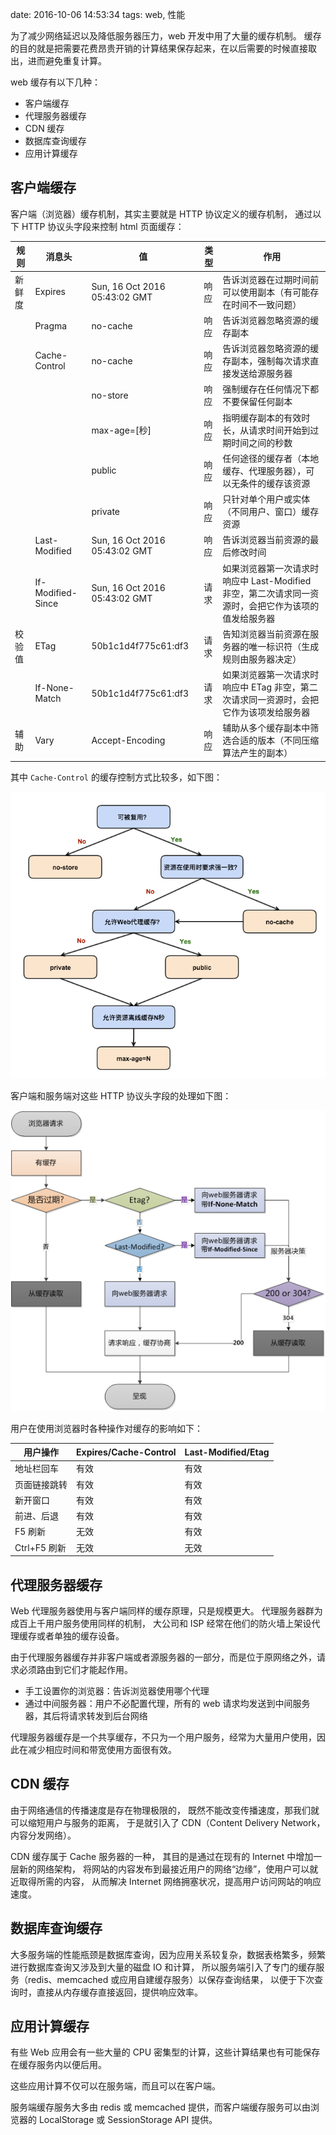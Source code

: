 date: 2016-10-06 14:53:34
tags: web, 性能


为了减少网络延迟以及降低服务器压力，web 开发中用了大量的缓存机制。
缓存的目的就是把需要花费昂贵开销的计算结果保存起来，在以后需要的时候直接取出，进而避免重复计算。

web 缓存有以下几种：

* 客户端缓存
* 代理服务器缓存
* CDN 缓存
* 数据库查询缓存
* 应用计算缓存


## 客户端缓存

客户端（浏览器）缓存机制，其实主要就是 HTTP 协议定义的缓存机制，
通过以下 HTTP 协议头字段来控制 html 页面缓存：


| 规则 | 消息头 | 值 | 类型 | 作用
|-----|-------|----|-----|-----
| 新鲜度 | Expires | Sun, 16 Oct 2016 05:43:02 GMT | 响应 | 告诉浏览器在过期时间前可以使用副本（有可能存在时间不一致问题）
|       | Pragma | no-cache | 响应 | 告诉浏览器忽略资源的缓存副本
|       | Cache-Control | no-cache | 响应 | 告诉浏览器忽略资源的缓存副本，强制每次请求直接发送给源服务器
|       |               | no-store | 响应 | 强制缓存在任何情况下都不要保留任何副本
|       |               | max-age=[秒] | 响应 | 指明缓存副本的有效时长，从请求时间开始到过期时间之间的秒数
|       |               | public | 响应 | 任何途径的缓存者（本地缓存、代理服务器），可以无条件的缓存该资源
|       |               | private | 响应 | 只针对单个用户或实体（不同用户、窗口）缓存资源
|       | Last-Modified | Sun, 16 Oct 2016 05:43:02 GMT | 响应 | 告诉浏览器当前资源的最后修改时间
|       | If-Modified-Since | Sun, 16 Oct 2016 05:43:02 GMT | 请求 | 如果浏览器第一次请求时响应中 Last-Modified 非空，第二次请求同一资源时，会把它作为该项的值发给服务器
| 校验值 | ETag | 50b1c1d4f775c61:df3 | 请求 | 告知浏览器当前资源在服务器的唯一标识符（生成规则由服务器决定）
|       | If-None-Match | 50b1c1d4f775c61:df3 | 请求 | 如果浏览器第一次请求时响应中 ETag 非空，第二次请求同一资源时，会把它作为该项发给服务器
| 辅助 | Vary | Accept-Encoding | 响应 | 辅助从多个缓存副本中筛选合适的版本（不同压缩算法产生的副本）


其中 `Cache-Control` 的缓存控制方式比较多，如下图：

![http CacheControl](/media/web/http_cache_control.png)

客户端和服务端对这些 HTTP 协议头字段的处理如下图：

![browser http cache headers](/media/web/browser_http_cache_headers.png)

用户在使用浏览器时各种操作对缓存的影响如下：

用户操作      | Expires/Cache-Control | Last-Modified/Etag
-------------|-----------------------|-------------------
地址栏回车    |          有效          |       有效
页面链接跳转   |          有效          |       有效
新开窗口      |          有效          |       有效
前进、后退    |          有效          |       有效
F5 刷新      |          无效          |       有效
Ctrl+F5 刷新 |          无效          |       无效


## 代理服务器缓存

Web 代理服务器使用与客户端同样的缓存原理，只是规模更大。
代理服务器群为成百上千用户服务使用同样的机制，
大公司和 ISP 经常在他们的防火墙上架设代理缓存或者单独的缓存设备。

由于代理服务器缓存并非客户端或者源服务器的一部分，而是位于原网络之外，请求必须路由到它们才能起作用。

* 手工设置你的浏览器：告诉浏览器使用哪个代理
* 通过中间服务器：用户不必配置代理，所有的 web 请求均发送到中间服务器，其后将请求转发到后台网络

代理服务器缓存是一个共享缓存，不只为一个用户服务，经常为大量用户使用，因此在减少相应时间和带宽使用方面很有效。


## CDN 缓存

由于网络通信的传播速度是存在物理极限的，
既然不能改变传播速度，那我们就可以缩短用户与服务的距离，
于是就引入了 CDN（Content Delivery Network，内容分发网络）。

CDN 缓存属于 Cache 服务器的一种，
其目的是通过在现有的 Internet 中增加一层新的网络架构，
将网站的内容发布到最接近用户的网络“边缘”，使用户可以就近取得所需的内容，
从而解决 Internet 网络拥塞状况，提高用户访问网站的响应速度。


## 数据库查询缓存

大多服务端的性能瓶颈是数据库查询，因为应用关系较复杂，数据表格繁多，频繁进行数据库查询又涉及到大量的磁盘 IO 和计算，
所以服务端引入了专门的缓存服务（redis、memcached 或应用自建缓存服务）以保存查询结果，
以便于下次查询时，直接从内存缓存直接返回，提供响应效率。


## 应用计算缓存

有些 Web 应用会有一些大量的 CPU 密集型的计算，这些计算结果也有可能保存在缓存服务内以便后用。

这些应用计算不仅可以在服务端，而且可以在客户端。

服务端缓存服务大多由 redis 或 memcached 提供，而客户端缓存服务可以由浏览器的 LocalStorage 或 SessionStorage API 提供。
